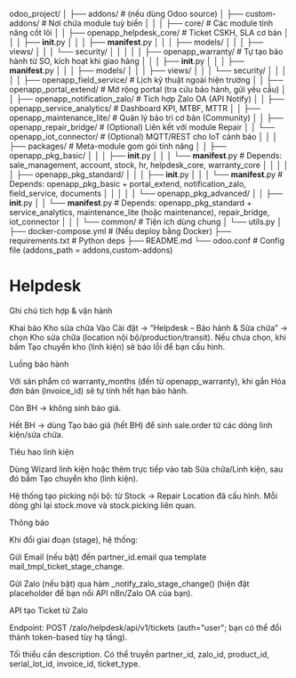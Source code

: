 odoo_project/
│
├── addons/                      # (nếu dùng Odoo source)
│
├── custom-addons/               # Nơi chứa module tuỳ biến
│   │
│   ├── core/                    # Các module tính năng cốt lõi
│   │   ├── openapp_helpdesk_core/      # Ticket CSKH, SLA cơ bản
│   │   │   ├── __init__.py
│   │   │   ├── __manifest__.py
│   │   │   ├── models/
│   │   │   ├── views/
│   │   │   └── security/
│   │   │
│   │   ├── openapp_warranty/      # Tự tạo bảo hành từ SO, kích hoạt khi giao hàng
│   │   │   ├── __init__.py
│   │   │   ├── __manifest__.py
│   │   │   ├── models/
│   │   │   ├── views/
│   │   │   └── security/
│   │   │
│   │   ├── openapp_field_service/      # Lịch kỹ thuật ngoài hiện trường
│   │   ├── openapp_portal_extend/      # Mở rộng portal (tra cứu bảo hành, gửi yêu cầu)
│   │   ├── openapp_notification_zalo/  # Tích hợp Zalo OA (API Notify)
│   │   ├── openapp_service_analytics/  # Dashboard KPI, MTBF, MTTR
│   │   ├── openapp_maintenance_lite/   # Quản lý bảo trì cơ bản (Community)
│   │   ├── openapp_repair_bridge/      # (Optional) Liên kết với module Repair
│   │   └── openapp_iot_connector/      # (Optional) MQTT/REST cho IoT cảnh báo
│   │
│   ├── packages/                # Meta-module gom gói tính năng
│   │   ├── openapp_pkg_basic/
│   │   │   ├── __init__.py
│   │   │   └── __manifest__.py  # Depends: sale_management, account, stock, hr, helpdesk_core, warranty_core
│   │   │
│   │   ├── openapp_pkg_standard/
│   │   │   ├── __init__.py
│   │   │   └── __manifest__.py  # Depends: openapp_pkg_basic + portal_extend, notification_zalo, field_service, documents
│   │   │
│   │   └── openapp_pkg_advanced/
│   │       ├── __init__.py
│   │       └── __manifest__.py  # Depends: openapp_pkg_standard + service_analytics, maintenance_lite (hoặc maintenance), repair_bridge, iot_connector
│   │
│   └── common/                  # Tiện ích dùng chung
│       └── utils.py
│
├── docker-compose.yml           # (Nếu deploy bằng Docker)
├── requirements.txt             # Python deps
├── README.md
└── odoo.conf                    # Config file (addons_path = addons,custom-addons)


# Helpdesk
Ghi chú tích hợp & vận hành

Khai báo Kho sửa chữa
Vào Cài đặt → “Helpdesk – Bảo hành & Sửa chữa” → chọn Kho sửa chữa (location nội bộ/production/transit).
Nếu chưa chọn, khi bấm Tạo chuyển kho (linh kiện) sẽ báo lỗi để bạn cấu hình.

Luồng bảo hành

Với sản phẩm có warranty_months (đến từ openapp_warranty), khi gắn Hóa đơn bán (invoice_id) sẽ tự tính hết hạn bảo hành.

Còn BH → không sinh báo giá.

Hết BH → dùng Tạo báo giá (hết BH) để sinh sale.order từ các dòng linh kiện/sửa chữa.

Tiêu hao linh kiện

Dùng Wizard linh kiện hoặc thêm trực tiếp vào tab Sửa chữa/Linh kiện, sau đó bấm Tạo chuyển kho (linh kiện).

Hệ thống tạo picking nội bộ: từ Stock → Repair Location đã cấu hình. Mỗi dòng ghi lại stock.move và stock.picking liên quan.

Thông báo

Khi đổi giai đoạn (stage), hệ thống:

Gửi Email (nếu bật) đến partner_id.email qua template mail_tmpl_ticket_stage_change.

Gửi Zalo (nếu bật) qua hàm _notify_zalo_stage_change() (hiện đặt placeholder để bạn nối API n8n/Zalo OA của bạn).

API tạo Ticket từ Zalo

Endpoint: POST /zalo/helpdesk/api/v1/tickets (auth="user"; bạn có thể đổi thành token-based tùy hạ tầng).

Tối thiểu cần description. Có thể truyền partner_id, zalo_id, product_id, serial_lot_id, invoice_id, ticket_type.